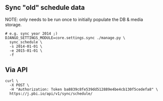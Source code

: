 # 

## Sync "old" schedule data

NOTE: only needs to be run once to initially populate the DB & media storage.

```shell
# e.g. sync year 2014 ;)
DJANGO_SETTINGS_MODULE=core.settings.sync ./manage.py \
  sync_schedule \
  -s 2014-01-01 \
  -e 2015-01-01 \
  -f
```

## Via API

```shell
curl \
  -X POST \
  -H "Authorization: Token ba8839c8fe539dd512889e4be4cb130f5cedefa8" \
  https://j.pbi.io/api/v1/sync/schedule/
```